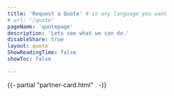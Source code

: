 ```yaml
---
title: 'Request a Quote' # in any language you want
# url: "/quote"
pageName: 'quotepage'
description: 'Lets see what we can do.'
disableShare: true
layout: quote
ShowReadingTime: false
showToc: false

---
```



   {{- partial "partner-card.html" . -}}
